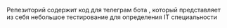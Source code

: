 Репезиторий содержит код для телеграм бота , который представляет из себя небольшое тестирование для определения IT специальности
